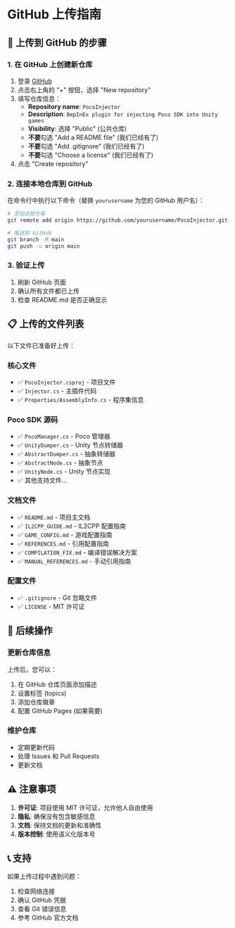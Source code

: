 # GitHub 上传指南

## 🚀 上传到 GitHub 的步骤

### 1. 在 GitHub 上创建新仓库

1. 登录 [GitHub](https://github.com)
2. 点击右上角的 "+" 按钮，选择 "New repository"
3. 填写仓库信息：
   - **Repository name**: `PocoInjector`
   - **Description**: `BepInEx plugin for injecting Poco SDK into Unity games`
   - **Visibility**: 选择 "Public" (公共仓库)
   - **不要**勾选 "Add a README file" (我们已经有了)
   - **不要**勾选 "Add .gitignore" (我们已经有了)
   - **不要**勾选 "Choose a license" (我们已经有了)
4. 点击 "Create repository"

### 2. 连接本地仓库到 GitHub

在命令行中执行以下命令（替换 `yourusername` 为您的 GitHub 用户名）：

```bash
# 添加远程仓库
git remote add origin https://github.com/yourusername/PocoInjector.git

# 推送到 GitHub
git branch -M main
git push -u origin main
```

### 3. 验证上传

1. 刷新 GitHub 页面
2. 确认所有文件都已上传
3. 检查 README.md 是否正确显示

## 📋 上传的文件列表

以下文件已准备好上传：

### 核心文件
- ✅ `PocoInjector.csproj` - 项目文件
- ✅ `Injector.cs` - 主插件代码
- ✅ `Properties/AssemblyInfo.cs` - 程序集信息

### Poco SDK 源码
- ✅ `PocoManager.cs` - Poco 管理器
- ✅ `UnityDumper.cs` - Unity 节点转储器
- ✅ `AbstractDumper.cs` - 抽象转储器
- ✅ `AbstractNode.cs` - 抽象节点
- ✅ `UnityNode.cs` - Unity 节点实现
- ✅ 其他支持文件...

### 文档文件
- ✅ `README.md` - 项目主文档
- ✅ `IL2CPP_GUIDE.md` - IL2CPP 配置指南
- ✅ `GAME_CONFIG.md` - 游戏配置指南
- ✅ `REFERENCES.md` - 引用配置指南
- ✅ `COMPILATION_FIX.md` - 编译错误解决方案
- ✅ `MANUAL_REFERENCES.md` - 手动引用指南

### 配置文件
- ✅ `.gitignore` - Git 忽略文件
- ✅ `LICENSE` - MIT 许可证

## 🔧 后续操作

### 更新仓库信息
上传后，您可以：
1. 在 GitHub 仓库页面添加描述
2. 设置标签 (topics)
3. 添加仓库徽章
4. 配置 GitHub Pages (如果需要)

### 维护仓库
- 定期更新代码
- 处理 Issues 和 Pull Requests
- 更新文档

## ⚠️ 注意事项

1. **许可证**: 项目使用 MIT 许可证，允许他人自由使用
2. **隐私**: 确保没有包含敏感信息
3. **文档**: 保持文档的更新和准确性
4. **版本控制**: 使用语义化版本号

## 📞 支持

如果上传过程中遇到问题：
1. 检查网络连接
2. 确认 GitHub 凭据
3. 查看 Git 错误信息
4. 参考 GitHub 官方文档

